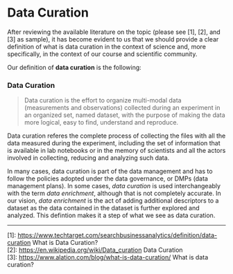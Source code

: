 # Data Curation

After reviewing the available literature on the topic (please see [1], [2], and [3] as sample), it has become evident to us that we should provide a clear definition of what is data curation in the context of science and, more specifically, in the context of our course and scientific community.  

Our definition of **data curation** is the following:

### Data Curation
> Data curation is the effort to organize multi-modal data (measurements and observations) collected during an experiment in an organized set, named dataset, with the purpose of making the data more logical, easy to find, understand and reproduce.

Data curation referes the complete process of collecting the files with all the data measured during the experiment, including the set of information that is available in lab notebooks or in the memory of scientists and all the actors involved in collecting, reducing and analyzing such data.

In many cases, data curation is part of the data management and has to follow the policies adopted under the data governance, or DMPs (data management plans). In some cases, _data curation_ is used interchangeably with the term _data enrichment_, although that is not completely accurate.
In our vision, _data enrichment_ is the act of adding additional descriptors to a dataset as the data contained in the dataset is further explored and analyzed. This defintion makes it a step of what we see as data curation. 

----
[1]: <https://www.techtarget.com/searchbusinessanalytics/definition/data-curation>  What is Data Curation?  
[2]: <https://en.wikipedia.org/wiki/Data_curation> Data Curation  
[3]: <https://www.alation.com/blog/what-is-data-curation/> What is data curation?
